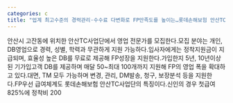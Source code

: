 ```yaml
---
categories: c
title: "업계 최고수준의 경력관리·수수료 다변화로 FP만족도를 높이는…롯데손해보험 안산TC사업단"
---
```

안산시 고잔동에 위치한 안산TC사업단에서 영업 전문가를 모집한다.모집 분야는 개인, DB영업으로 경력, 성별, 학력과 무관하게 지원 가능하다.입사자에게는 정착지원금이 지급되며, 효율성 높은 DB를 무료로 제공해 FP성장을 지원한다.가입한지 5년, 10년이상된 기가입고객 DB를 제공하며 매달 50~최대 100개까지 지원해 FP의 영업 폭을 확대하고 있다.대면, TM 모두 가능하며 변경, 관리, DM발송, 청구, 보장분석 등을 지원한다.FP우선 급여체계도 롯데손해보험 안산TC사업단의 특징이다.신인의 경우 첫급여 825%에 정착비 200